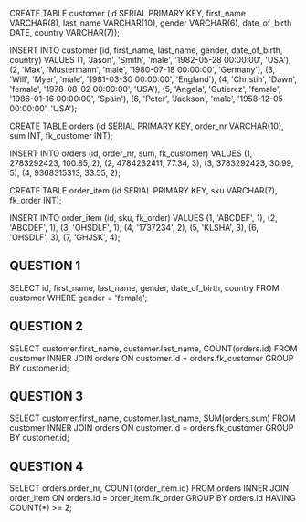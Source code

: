 CREATE TABLE customer (id SERIAL PRIMARY KEY, first_name VARCHAR(8), last_name VARCHAR(10), gender VARCHAR(6), date_of_birth DATE, country VARCHAR(7));

INSERT INTO customer (id, first_name, last_name, gender, date_of_birth, country) VALUES (1, 'Jason', 'Smith', 'male', '1982-05-28 00:00:00', 'USA'), (2, 'Max', 'Mustermann', 'male', '1980-07-18 00:00:00', 'Germany'), (3, 'Will', 'Myer', 'male', '1981-03-30 00:00:00', 'England'), (4, 'Christin', 'Dawn', 'female', '1978-08-02 00:00:00', 'USA'), (5, 'Angela', 'Gutierez', 'female', '1986-01-16 00:00:00', 'Spain'), (6, 'Peter', 'Jackson', 'male', '1958-12-05 00:00:00', 'USA');

CREATE TABLE orders (id SERIAL PRIMARY KEY, order_nr VARCHAR(10), sum INT, fk_customer INT);

INSERT INTO orders (id, order_nr, sum, fk_customer) VALUES (1, 2783292423, 100.85, 2), (2, 4784232411, 77.34, 3), (3, 3783292423, 30.99, 5), (4, 9368315313, 33.55, 2);

CREATE TABLE order_item (id SERIAL PRIMARY KEY, sku VARCHAR(7), fk_order INT);

INSERT INTO order_item (id, sku, fk_order) VALUES (1, 'ABCDEF', 1), (2, 'ABCDEF', 1), (3, 'OHSDLF', 1), (4, '1737234', 2), (5, 'KLSHA', 3), (6, 'OHSDLF', 3), (7, 'GHJSK', 4);

## QUESTION 1

SELECT id, first_name, last_name, gender, date_of_birth, country FROM customer WHERE gender = 'female';

## QUESTION 2

SELECT customer.first_name, customer.last_name, COUNT(orders.id) FROM customer INNER JOIN orders ON customer.id = orders.fk_customer GROUP BY customer.id;

## QUESTION 3

SELECT customer.first_name, customer.last_name, SUM(orders.sum) FROM customer INNER JOIN orders ON customer.id = orders.fk_customer GROUP BY customer.id;

## QUESTION 4

SELECT orders.order_nr, COUNT(order_item.id) FROM orders INNER JOIN order_item ON orders.id = order_item.fk_order GROUP BY orders.id HAVING COUNT(\*) >= 2;
